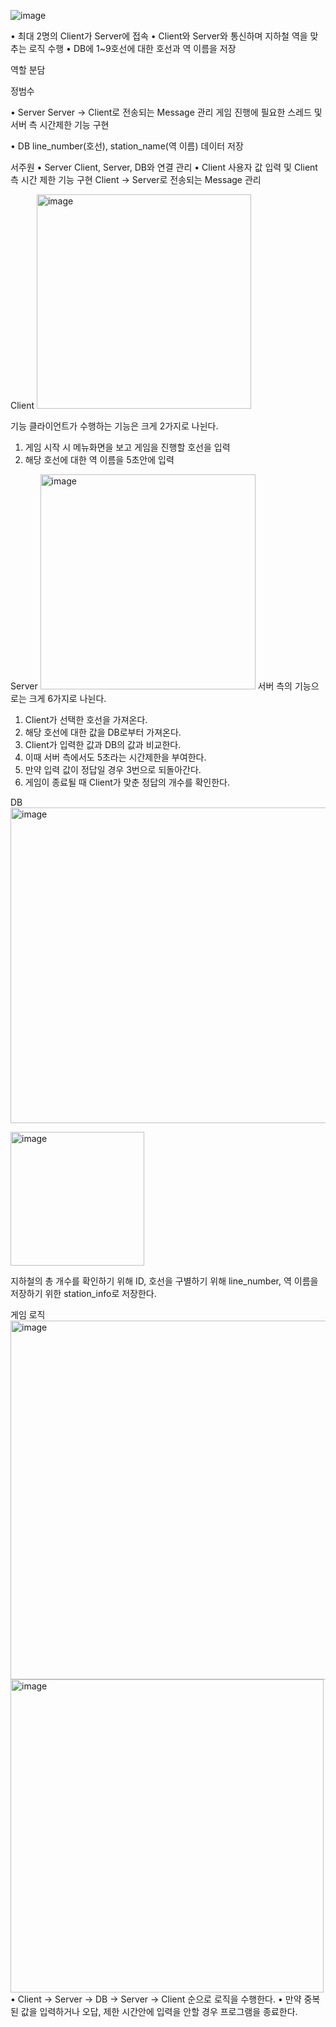 ![image](https://github.com/maruduke/bitcamp-project1/assets/109501612/63aa6977-4047-4531-a88d-573fa21c2051)

• 최대 2명의 Client가 Server에 접속
• Client와 Server와 통신하며 지하철 역을 맞추는 로직 수행
• DB에 1~9호선에 대한 호선과 역 이름을 저장

역할 분담

정범수

• Server 
  Server -> Client로 전송되는 Message 관리
  게임 진행에 필요한 스레드 및 서버 측 시간제한 기능 구현
  
• DB
  line_number(호선), station_name(역 이름) 데이터 저장


서주원
• Server
  Client, Server, DB와 연결 관리
• Client
  사용자 값 입력 및 Client측 시간 제한 기능 구현
  Client -> Server로 전송되는 Message 관리


Client
  <img width="343" alt="image" src="https://github.com/maruduke/bitcamp-project1/assets/109501612/ae529bc5-afd1-4608-871b-cc2ec05adf56">

기능
클라이언트가 수행하는 기능은 크게 2가지로 나뉜다.
1. 게임 시작 시 메뉴화면을 보고 게임을 진행할 호선을 입력
2. 해당 호선에 대한 역 이름을 5초안에 입력

Server
<img width="344" alt="image" src="https://github.com/maruduke/bitcamp-project1/assets/109501612/9038c51e-f254-423d-aabc-74c704bafa14">
서버 측의 기능으로는 크게 6가지로 나뉜다.
1. Client가 선택한 호선을 가져온다.
2. 해당 호선에 대한 값을 DB로부터 가져온다.
3. Client가 입력한 값과 DB의 값과 비교한다.
4. 이때 서버 측에서도 5초라는 시간제한을 부여한다.
5. 만약 입력 값이 정답일 경우 3번으로 되돌아간다.
6. 게임이 종료될 때 Client가 맞춘 정답의 개수를 확인한다.


DB
<img width="505" alt="image" src="https://github.com/maruduke/bitcamp-project1/assets/109501612/c57c2718-ce76-461a-a096-c2b97d4d2c8e">

<img width="214" alt="image" src="https://github.com/maruduke/bitcamp-project1/assets/109501612/989ecf91-6cb1-4a68-994c-ec55f60c9ffd">

지하철의 총 개수를 확인하기 위해 ID, 호선을 구별하기 위해 line_number, 역 이름을 저장하기 위한 station_info로 저장한다.

게임 로직
<img width="574" alt="image" src="https://github.com/maruduke/bitcamp-project1/assets/109501612/2c394db2-ad66-4542-a30f-0acde1ba4719">
<img width="501" alt="image" src="https://github.com/maruduke/bitcamp-project1/assets/109501612/48ad6b39-ee55-4eb6-aec6-c46ea85fd808">
• Client -> Server -> DB -> Server -> Client 순으로 로직을 수행한다.
• 만약 중복된 값을 입력하거나 오답, 제한 시간안에 입력을 안할 경우 프로그램을 종료한다.
